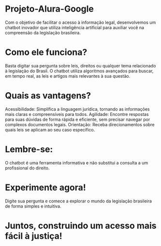 # Projeto-Alura-Google

Com o objetivo de facilitar o acesso à informação legal, desenvolvemos um chatbot inovador que utiliza inteligência artificial para auxiliar você na compreensão da legislação brasileira.

# Como ele funciona?

Basta digitar sua pergunta sobre leis, direitos ou qualquer tema relacionado à legislação do Brasil. O chatbot utiliza algoritmos avançados para buscar, em tempo real, as leis e artigos mais relevantes à sua questão.

# Quais as vantagens?

Acessibilidade: Simplifica a linguagem jurídica, tornando as informações mais claras e compreensíveis para todos.
Agilidade: Encontre respostas para suas dúvidas de forma rápida e eficiente, sem precisar navegar por complexos documentos legais.
Orientação: Receba direcionamentos sobre quais leis se aplicam ao seu caso específico.

# Lembre-se:
O chatbot é uma ferramenta informativa e não substitui a consulta a um profissional do direito.

# Experimente agora!
Digite sua pergunta e comece a explorar o mundo da legislação brasileira de forma simples e intuitiva.

# Juntos, construindo um acesso mais fácil à justiça!
